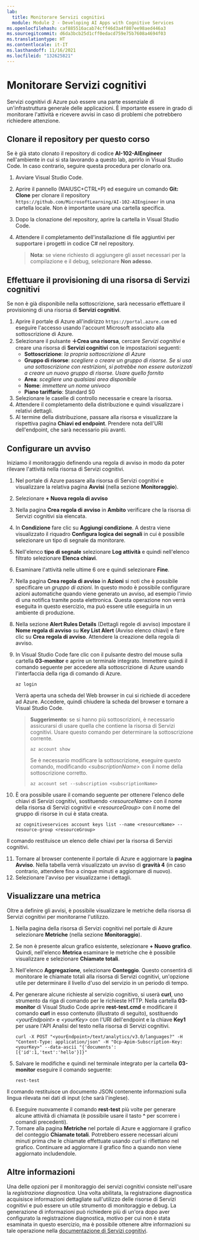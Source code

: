 ```yaml
---
lab:
  title: Monitorare Servizi cognitivi
  module: Module 2 - Developing AI Apps with Cognitive Services
ms.openlocfilehash: caf885516acab74cff46d3a4f807ee98aed446a3
ms.sourcegitcommit: d6da3bcb25d1cff0edacd759e75b7608a4694f03
ms.translationtype: HT
ms.contentlocale: it-IT
ms.lasthandoff: 11/16/2021
ms.locfileid: "132625821"
---
```

# <a name="monitor-cognitive-services"></a>Monitorare Servizi cognitivi

Servizi cognitivi di Azure può essere una parte essenziale di un'infrastruttura generale delle applicazioni. È importante essere in grado di monitorare l'attività e ricevere avvisi in caso di problemi che potrebbero richiedere attenzione.

## <a name="clone-the-repository-for-this-course"></a>Clonare il repository per questo corso

Se è già stato clonato il repository di codice **AI-102-AIEngineer** nell'ambiente in cui si sta lavorando a questo lab, aprirlo in Visual Studio Code. In caso contrario, seguire questa procedura per clonarlo ora.

1. Avviare Visual Studio Code.
2. Aprire il pannello (MAIUSC+CTRL+P) ed eseguire un comando **Git: Clone** per clonare il repository `https://github.com/MicrosoftLearning/AI-102-AIEngineer` in una cartella locale. Non è importante usare una cartella specifica.
3. Dopo la clonazione del repository, aprire la cartella in Visual Studio Code.
4. Attendere il completamento dell'installazione di file aggiuntivi per supportare i progetti in codice C# nel repository.

    > **Nota**: se viene richiesto di aggiungere gli asset necessari per la compilazione e il debug, selezionare **Non adesso**.

## <a name="provision-a-cognitive-services-resource"></a>Effettuare il provisioning di una risorsa di Servizi cognitivi

Se non è già disponibile nella sottoscrizione, sarà necessario effettuare il provisioning di una risorsa di **Servizi cognitivi**.

1. Aprire il portale di Azure all'indirizzo `https://portal.azure.com` ed eseguire l'accesso usando l'account Microsoft associato alla sottoscrizione di Azure.
2. Selezionare il pulsante **&#65291;Crea una risorsa**, cercare *Servizi cognitivi* e creare una risorsa di **Servizi cognitivi** con le impostazioni seguenti:
    - **Sottoscrizione**: *la propria sottoscrizione di Azure*
    - **Gruppo di risorse**: *scegliere o creare un gruppo di risorse. Se si usa una sottoscrizione con restrizioni, si potrebbe non essere autorizzati a creare un nuovo gruppo di risorse. Usare quello fornito*
    - **Area**: *scegliere una qualsiasi area disponibile*
    - **Nome**: *immettere un nome univoco*
    - **Piano tariffario**: Standard S0
3. Selezionare le caselle di controllo necessarie e creare la risorsa.
4. Attendere il completamento della distribuzione e quindi visualizzare i relativi dettagli.
5. Al termine della distribuzione, passare alla risorsa e visualizzare la rispettiva pagina **Chiavi ed endpoint**. Prendere nota dell'URI dell'endpoint, che sarà necessario più avanti.

## <a name="configure-an-alert"></a>Configurare un avviso

Iniziamo il monitoraggio definendo una regola di avviso in modo da poter rilevare l'attività nella risorsa di Servizi cognitivi.

1. Nel portale di Azure passare alla risorsa di Servizi cognitivi e visualizzare la relativa pagina **Avvisi** (nella sezione **Monitoraggio**).
2. Selezionare **+ Nuova regola di avviso**
3. Nella pagina **Crea regola di avviso** in **Ambito** verificare che la risorsa di Servizi cognitivi sia elencata.
4. In **Condizione** fare clic su **Aggiungi condizione**. A destra viene visualizzato il riquadro **Configura logica dei segnali** in cui è possibile selezionare un tipo di segnale da monitorare.
5. Nell'elenco **tipo di segnale** selezionare **Log attività** e quindi nell'elenco filtrato selezionare **Elenca chiavi**.
6. Esaminare l'attività nelle ultime 6 ore e quindi selezionare **Fine**.
7. Nella pagina **Crea regola di avviso** in **Azioni** si noti che è possibile specificare un *gruppo di azioni*. In questo modo è possibile configurare azioni automatiche quando viene generato un avviso, ad esempio l'invio di una notifica tramite posta elettronica. Questa operazione non verrà eseguita in questo esercizio, ma può essere utile eseguirla in un ambiente di produzione.
8. Nella sezione **Alert Rules Details** (Dettagli regole di avviso) impostare il **Nome regola di avviso** su **Key List Alert** (Avviso elenco chiavi) e fare clic su **Crea regola di avviso**. Attendere la creazione della regola di avviso.
9. In Visual Studio Code fare clic con il pulsante destro del mouse sulla cartella **03-monitor** e aprire un terminale integrato. Immettere quindi il comando seguente per accedere alla sottoscrizione di Azure usando l'interfaccia della riga di comando di Azure.

    ```
    az login
    ```

    Verrà aperta una scheda del Web browser in cui si richiede di accedere ad Azure. Accedere, quindi chiudere la scheda del browser e tornare a Visual Studio Code.

    > **Suggerimento**: se si hanno più sottoscrizioni, è necessario assicurarsi di usare quella che contiene la risorsa di Servizi cognitivi.  Usare questo comando per determinare la sottoscrizione corrente.
    >
    > ```
    > az account show
    > ```
    >
    > Se è necessario modificare la sottoscrizione, eseguire questo comando, modificando *&lt;subscriptionName&gt;* con il nome della sottoscrizione corretto.
    >
    > ```
    > az account set --subscription <subscriptionName>
    > ```

10. È ora possibile usare il comando seguente per ottenere l'elenco delle chiavi di Servizi cognitivi, sostituendo *&lt;resourceName&gt;* con il nome della risorsa di Servizi cognitivi e *&lt;resourceGroup&gt;* con il nome del gruppo di risorse in cui è stata creata.

    ```
    az cognitiveservices account keys list --name <resourceName> --resource-group <resourceGroup>
    ```

Il comando restituisce un elenco delle chiavi per la risorsa di Servizi cognitivi.

11. Tornare al browser contenente il portale di Azure e aggiornare la **pagina Avviso**. Nella tabella verrà visualizzato un avviso di **gravità 4** (in caso contrario, attendere fino a cinque minuti e aggiornare di nuovo).
12. Selezionare l'avviso per visualizzarne i dettagli.

## <a name="visualize-a-metric"></a>Visualizzare una metrica

Oltre a definire gli avvisi, è possibile visualizzare le metriche della risorsa di Servizi cognitivi per monitorarne l'utilizzo.

1. Nella pagina della risorsa di Servizi cognitivi nel portale di Azure selezionare **Metriche** (nella sezione **Monitoraggio**).
2. Se non è presente alcun grafico esistente, selezionare **+ Nuovo grafico**. Quindi, nell'elenco **Metrica** esaminare le metriche che è possibile visualizzare e selezionare **Chiamate totali**.
3. Nell'elenco **Aggregazione**, selezionare **Conteggio**.  Questo consentirà di monitorare le chiamate totali alla risorsa di Servizi cognitivi, un'opzione utile per determinare il livello d'uso del servizio in un periodo di tempo.
4. Per generare alcune richieste al servizio cognitivo, si userà **curl**, uno strumento da riga di comando per le richieste HTTP. Nella cartella **03-monitor** di Visual Studio Code aprire **rest-test.cmd** e modificare il comando **curl** in esso contenuto (illustrato di seguito), sostituendo *&lt;yourEndpoint&gt;* e *&lt;yourKey&gt;* con l'URI dell'endpoint e la chiave **Key1** per usare l'API Analisi del testo nella risorsa di Servizi cognitivi.

    ```
    curl -X POST "<yourEndpoint>/text/analytics/v3.0/languages?" -H "Content-Type: application/json" -H "Ocp-Apim-Subscription-Key: <yourKey>" --data-ascii "{'documents':           [{'id':1,'text':'hello'}]}"
    ```

5. Salvare le modifiche e quindi nel terminale integrato per la cartella **03-monitor** eseguire il comando seguente:

    ```
    rest-test
    ```

Il comando restituisce un documento JSON contenente informazioni sulla lingua rilevata nei dati di input (che sarà l'inglese).

6. Eseguire nuovamente il comando **rest-test** più volte per generare alcune attività di chiamata (è possibile usare il tasto **^** per scorrere i comandi precedenti).
7. Tornare alla pagina **Metriche** nel portale di Azure e aggiornare il grafico del conteggio **Chiamate totali**. Potrebbero essere necessari alcuni minuti prima che le chiamate effettuate usando *curl* si riflettano nel grafico. Continuare ad aggiornare il grafico fino a quando non viene aggiornato includendole.

## <a name="more-information"></a>Altre informazioni

Una delle opzioni per il monitoraggio dei servizi cognitivi consiste nell'usare la *registrazione diagnostica*. Una volta abilitata, la registrazione diagnostica acquisisce informazioni dettagliate sull'utilizzo delle risorse di Servizi cognitivi e può essere un utile strumento di monitoraggio e debug. La generazione di informazioni può richiedere più di un'ora dopo aver configurato la registrazione diagnostica, motivo per cui non è stata esaminata in questo esercizio, ma è possibile ottenere altre informazioni su tale operazione nella [documentazione di Servizi cognitivi](https://docs.microsoft.com/azure/cognitive-services/diagnostic-logging).
